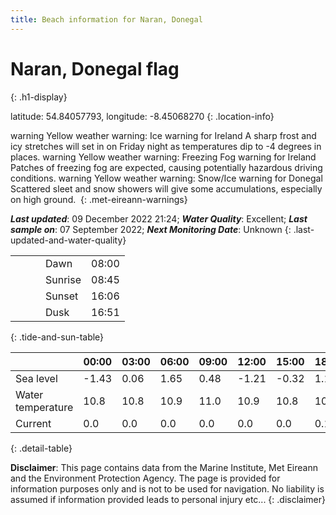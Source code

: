 ```yaml
---
title: Beach information for Naran, Donegal
---
```

# Naran, Donegal <span class="material-icons blue-flag" alt="This a Blue Flag beach">flag</span>
{: .h1-display}

latitude: 54.84057793, longitude: -8.45068270
{: .location-info}

<span class="material-icons yellow-warning">warning</span>&nbsp;Yellow weather warning: Ice warning for Ireland A sharp frost and icy stretches will set in on Friday night as temperatures dip to -4 degrees in places.&nbsp;<span class="material-icons yellow-warning">warning</span>&nbsp;Yellow weather warning: Freezing Fog warning for Ireland Patches of freezing fog are expected, causing potentially hazardous driving conditions.&nbsp;<span class="material-icons yellow-warning">warning</span>&nbsp;Yellow weather warning: Snow/Ice warning for Donegal Scattered sleet and snow showers will give some accumulations, especially on high ground.&nbsp;
{: .met-eireann-warnings}

___Last updated___: 09 December 2022 21:24; ___Water Quality___: Excellent;
___Last sample on___: 07 September 2022; ___Next Monitoring Date___: Unknown
{: .last-updated-and-water-quality}

|   |   |   |   |   |
|---|---|---|---|---|
|   |   |   | Dawn  | 08:00 |
|   |   |   | Sunrise  | 08:45 |
|   |   |   | Sunset  | 16:06 |
|   |   |   | Dusk  | 16:51 |
{: .tide-and-sun-table}

<div></div>

| | 00:00 | 03:00 | 06:00 | 09:00 | 12:00 | 15:00 | 18:00 | 21:00 |
|---|---|---|---|---|---|---|---|---|
| Sea level | -1.43 | 0.06 | 1.65 | 0.48| -1.21 | -0.32 | 1.15 | 0.25 |
| Water temperature | 10.8 | 10.8 | 10.9 | 11.0 | 10.9 | 10.8 | 10.8 | 10.8 |
| Current | 0.0 | 0.0 | 0.0 | 0.0 | 0.0| 0.0 | 0.1 | 0.1 |
{: .detail-table}

__Disclaimer__: This page contains data from the Marine Institute,
Met Eireann and the Environment Protection Agency. The page is provided for
information purposes only and is not to be used for navigation. No liability
is assumed if information provided leads to personal injury etc...
{: .disclaimer}